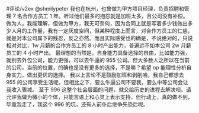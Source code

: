 #评论/v2ex
@shmilypeter 我也在杭州，也曾做为甲方项目经理，负责招聘和管理 7 名合作方员工 1 年。听过他们最多的抱怨就是加班太多，且公司没有补偿。做为人，我能理解，但做为甲方，我无可奈何，因为合同上就是写着多少钱做出多少人月的工作量，我有一定灰度空间，但某种程度上而言，对合作方员工的仁慈，就是对本公司属下的残忍，反之亦然。而且实际感受也的确是，不说绝对的，只说相对对比，1w 月薪的合作方员工的 8 小时产出能力，普遍远不如本公司 2w 月薪员工的 4 小时产出。
最理想的当然是，自身能力具备选择的自由，比如能力强，就别去外包公司，能力更强，可以去牛逼的 955 公司。但大多数人之所以在当前的公司，当前的位置，的确也是没有更多的选择，不是嘛？希望 op 能理性分析自身实力，做出更优的选择。
我以上言论不是鼓励加班和剥削哈，我自己都想去 955 的公司享受生活呢，但相比之下，要么牛逼公司不要我，要么中等公司会让我收入骤减。
至于 996 这整个社会层面的问题，就交给历史的进程去解决呗。请允许我做为微小的个体，只能言语上和心灵上表示支持，但行动上，真的做不到，毕竟我走了，我这个 996 的坑，还有人前仆后继争先恐后呢。
